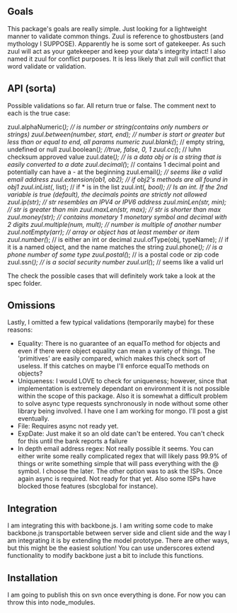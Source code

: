 Goals
----
This package's goals are really simple. Just looking for a lightweight manner to validate common things. Zuul is reference to ghostbusters (and mythology I SUPPOSE). Apparently he is some sort of gatekeeper. As such zuul will act as your gatekeeper and keep your data's integrity intact! I also named it zuul for conflict purposes. It is less likely that zull will conflict that word validate or validation.

API (sorta)
----
Possible validations so far. All return true or false. The comment next to each is the true case:

zuul.alphaNumeric(*);               // is number or string(contains only numbers or strings)
zuul.between(number, start, end);   // number is start or greater but less than or equal to end, all params numeric
zuul.blank(*);                      // empty string, undefined or null
zuul.boolean(*);                    //true, false, 0, 1
zuul.cc(*);                         // luhn checksum approved value
zuul.date(*);                       // is a data obj or is a string that is easily converted to a date
zuul.decimal(*);                    // contains 1 decimal point and potentially can have a - at the beginning
zuul.email(*);                      // seems like a valid email address
zuul.extension(ob1, ob2);           // if obj2's methods are all found in obj1
zuul.inList(*, list);               // if * is in the list
zuul.int(*, bool);                  // Is an int. If the 2nd variable is true (default), the decimals points are strictly not allowed
zuul.ip(str);                       // str resembles an IPV4 or IPV6 address
zuul.minLen(str, min);              // str is greater than min
zuul.maxLen(str, max);              // str is shorter than max
zuul.money(str);                    // contains monetary 1 monetary symbol and decimal with 2 digits
zuul.multiple(num, mult);           // number is multiple of another number
zuul.notEmpty(arr);                 // array or object has at least member or item
zuul.number(*);                     // is either an int or decimal
zuul.ofType(obj, typeName);         // if it is a named object, and the name matches the string
zuul.phone(*);                      // is a phone number of some type
zuul.postal(*);                     // is a postal code or zip code
zuul.ssn(*);                        // is a social security number
zuul.url(*);                        // seems like a valid url

The check the possible cases that will definitely work take a look at the spec folder.

Omissions
----
Lastly, I omitted a few typical validations (temporarily maybe) for these reasons:

- Equality: There is no guarantee of an equalTo method for objects and even if there were object equality can mean a variety of things. The 'primitives' are easily compared, which makes this check sort of useless. If this catches on maybe I'll enforce equalTo methods on objects?
- Uniqueness: I would LOVE to check for uniqueness; however, since that implementation is extremely dependant on environment it is not possible within the scope of this package. Also it is somewhat a difficult problem to solve async type requests synchronously in node without some other library being involved. I have one I am working for mongo. I'll post a gist eventually.
- File: Requires async not ready yet.
- ExpDate: Just make it so an old date can't be entered. You can't check for this until the bank reports a failure
- In depth email address regex: Not really possible it seems. You can either write some really complicated regex that will likely pass 99.9% of things or write something simple that will pass everything with the @ symbol. I choose the later. The other option was to ask the ISPs. Once again async is required. Not ready for that yet. Also some ISPs have blocked those features (sbcglobal for instance).

Integration
----
I am integrating this with backbone.js. I am writing some code to make backbone.js transportable between server side and client side and the way I am integrating it is by extending the model prototype. There are other ways, but this might be the easiest solution! You can use underscores extend functionality to modify backbone just a bit to include this functions.

Installation
----
I am going to publish this on svn once everything is done. For now you can throw this into node_modules.
